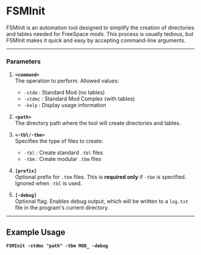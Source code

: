 # FSMInit

FSMInit is an automation tool designed to simplify the creation of directories and tables needed for FreeSpace mods. This process is usually tedious, but FSMInit makes it quick and easy by accepting command-line arguments.

---

### Parameters

1. **`<command>`**  
   The operation to perform. Allowed values:  
   - `-stdm`    : Standard Mod (no tables)  
   - `-stdmc`   : Standard Mod Complex (with tables)  
   - `-help`    : Display usage information  

2. **`<path>`**  
   The directory path where the tool will create directories and tables.

3. **`<-tbl/-tbm>`**  
   Specifies the type of files to create:  
   - `-tbl` : Create standard `.tbl` files  
   - `-tbm` : Create modular `.tbm` files  

4. **`[prefix]`**  
   Optional prefix for `.tbm` files. This is **required only** if `-tbm` is specified. Ignored when `-tbl` is used.

5. **`[-debug]`**  
   Optional flag. Enables debug output, which will be written to a `log.txt` file in the program's current directory.

---

## Example Usage

**`FSMInit -stdmc "path" -tbm MOD_ -debug`**

